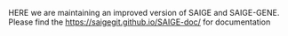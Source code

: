 HERE we are maintaining an improved version of SAIGE and SAIGE-GENE. 
Please find the https://saigegit.github.io/SAIGE-doc/ for documentation
